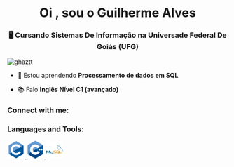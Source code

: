 <h1 align="center">Oi , sou o Guilherme Alves</h1>
<h3 align="center">🖥️ Cursando Sistemas De Informação na Universade Federal De Goiás (UFG)</h3>

<p align="left"> <img src="https://komarev.com/ghpvc/?username=ghaztt&label=Profile%20views&color=0e75b6&style=flat" alt="ghaztt" /> </p>

- 🌱 Estou aprendendo **Processamento de dados em SQL**

- 📚 Falo **Inglês Nível C1 (avançado)**

<h3 align="left">Connect with me:</h3>
<p align="left">
</p>

<h3 align="left">Languages and Tools:</h3>
<p align="left"> <a href="https://www.cprogramming.com/" target="_blank" rel="noreferrer"> <img src="https://raw.githubusercontent.com/devicons/devicon/master/icons/c/c-original.svg" alt="c" width="40" height="40"/> </a> <a href="https://www.w3schools.com/cpp/" target="_blank" rel="noreferrer"> <img src="https://raw.githubusercontent.com/devicons/devicon/master/icons/cplusplus/cplusplus-original.svg" alt="cplusplus" width="40" height="40"/> </a> <a href="https://www.mysql.com/" target="_blank" rel="noreferrer"> <img src="https://raw.githubusercontent.com/devicons/devicon/master/icons/mysql/mysql-original-wordmark.svg" alt="mysql" width="40" height="40"/> </a> </p>
